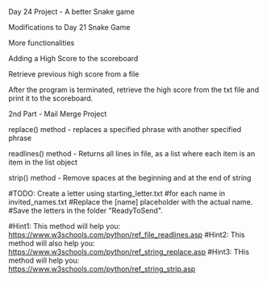 Day 24 Project - A better Snake game

Modifications to Day 21 Snake Game

More functionalities 

Adding a High Score to the scoreboard

Retrieve previous high score from a file

After the program is terminated, retrieve the high score 
from the txt file and print it to the scoreboard.

2nd Part - Mail Merge Project

replace() method - replaces a specified phrase with another specified phrase

readlines() method - Returns all lines in file, as a list where each item is an item in the list object

strip() method - Remove spaces at the beginning and at the end of string

#TODO: Create a letter using starting_letter.txt 
#for each name in invited_names.txt
#Replace the [name] placeholder with the actual name.
#Save the letters in the folder "ReadyToSend".
    
#Hint1: This method will help you: https://www.w3schools.com/python/ref_file_readlines.asp
#Hint2: This method will also help you: https://www.w3schools.com/python/ref_string_replace.asp
#Hint3: THis method will help you: https://www.w3schools.com/python/ref_string_strip.asp